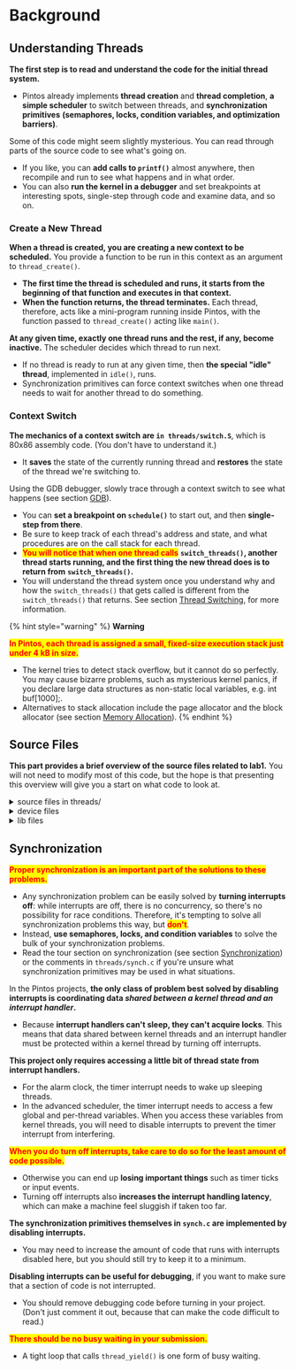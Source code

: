 # Background

## Understanding Threads

**The first step is to read and understand the code for the initial thread system.**

* Pintos already implements **thread creation** and **thread completion**, **a simple scheduler** to switch between threads, and **synchronization primitives** **(semaphores, locks, condition variables, and optimization barriers)**.

Some of this code might seem slightly mysterious. You can read through parts of the source code to see what's going on.

* If you like, you can **add calls to `printf()`** almost anywhere, then recompile and run to see what happens and in what order.
* You can also **run the kernel in a debugger** and set breakpoints at interesting spots, single-step through code and examine data, and so on.

### Create a New Thread

**When a thread is created, you are creating a new context to be scheduled.** You provide a function to be run in this context as an argument to `thread_create()`.

* **The first time the thread is scheduled and runs, it starts from the beginning of that function and executes in that context.**
* **When the function returns, the thread terminates.** Each thread, therefore, acts like a mini-program running inside Pintos, with the function passed to `thread_create()` acting like `main()`.

**At any given time, exactly one thread runs and the rest, if any, become inactive.** The scheduler decides which thread to run next.

* If no thread is ready to run at any given time, then **the special "idle" thread**, implemented in `idle()`, runs.
* Synchronization primitives can force context switches when one thread needs to wait for another thread to do something.

### Context Switch

**The mechanics of a context switch are `in threads/switch.S`**, which is 80x86 assembly code. (You don't have to understand it.)

* It **saves** the state of the currently running thread and **restores** the state of the thread we're switching to.

Using the GDB debugger, slowly trace through a context switch to see what happens (see section [GDB](../../getting-started/debug-and-test/debugging.md#gdb)).

* You can **set a breakpoint on `schedule()`** to start out, and then **single-step from there**.
* Be sure to keep track of each thread's address and state, and what procedures are on the call stack for each thread.
* <mark style="color:red;">**You will notice that when one thread calls**</mark> **`switch_threads()`, another thread starts running, and the first thing the new thread does is to return from** **`switch_threads()`.**
* You will understand the thread system once you understand why and how the `switch_threads()` that gets called is different from the `switch_threads()` that returns. See section [Thread Switching](../../appendix/reference-guide/threads.md#thread-switching), for more information.

{% hint style="warning" %}
**Warning**

<mark style="color:red;">**In Pintos, each thread is assigned a small, fixed-size execution stack just under 4 kB in size.**</mark>

* The kernel tries to detect stack overflow, but it cannot do so perfectly. You may cause bizarre problems, such as mysterious kernel panics, if you declare large data structures as non-static local variables, e.g. int buf\[1000];.
* Alternatives to stack allocation include the page allocator and the block allocator (see section [Memory Allocation](../../appendix/reference-guide/memory-allocation.md)).
{% endhint %}

## Source Files

**This part provides a brief overview of the source files related to lab1.** You will not need to modify most of this code, but the hope is that presenting this overview will give you a start on what code to look at.

<details>

<summary>source files in threads/</summary>

* <mark style="color:blue;">**loader.S**</mark>
* <mark style="color:blue;">**loader.h**</mark>
  * **The kernel loader.** Assembles to 512 bytes of code and data that the PC BIOS loads into memory and which in turn finds the kernel on disk, loads it into memory, and jumps to `start()` in start.S.
  * See section [The Loader](../../appendix/reference-guide/loading.md#the-loader), for details. You should not need to look at this code or modify it.
* <mark style="color:blue;">**start.S**</mark>
  * **Does basic setup needed for memory protection and 32-bit operation on 80x86 CPUs.** Unlike the loader, this code is actually **part of the kernel**.
  * See section [Low-Level Kernel Initialization](../../appendix/reference-guide/loading.md#low-level-kernel-initialization), for details.
* <mark style="color:blue;">**kernel.lds.S**</mark>
  * **The linker script used to link the kernel.** Sets the load address of the kernel and arranges for `start.S` to be near the beginning of the kernel image.
  * See section The [Loader](../../appendix/reference-guide/loading.md#the-loader), for details. Again, you should not need to look at this code or modify it, but it's here in case you're curious.
* <mark style="color:blue;">**init.c**</mark>
* <mark style="color:blue;">**init.h**</mark>
  * **Kernel initialization**, including `pintos_init()`, the kernel's "main program."
  * **You should look over `pintos_init()` at least to see what gets initialized.** You might want to add your own initialization code here.
  * See section [High-Level Kernel Initialization](../../appendix/reference-guide/loading.md#high-level-kernel-initialization), for details.
* <mark style="color:blue;">**thread.c**</mark>
* <mark style="color:blue;">**thread.h**</mark>
  * **Basic thread support.** Much of your work will take place in these files.
  * `thread.h` defines `struct thread`, which you are likely to modify in all four projects.
  * See [`struct thread`](../../appendix/reference-guide/threads.md#struct-thread) and [Threads](../../appendix/reference-guide/threads.md) for more information.
* <mark style="color:blue;">**switch.S**</mark>
* <mark style="color:blue;">**switch.h**</mark>
  * **Assembly language routine for switching threads.** Already discussed above.
  * See section [Thread Functions](../../appendix/reference-guide/threads.md#thread-functions), for more information.
* <mark style="color:blue;">**palloc.c**</mark>
* <mark style="color:blue;">**palloc.h**</mark>
  * **Page allocator**, which hands out system memory in multiples of 4 kB pages.
  * See section [Page Allocator](../../appendix/reference-guide/memory-allocation.md#page-allocator), for more information.
* <mark style="color:blue;">**malloc.c**</mark>
* <mark style="color:blue;">**malloc.h**</mark>
  * **A simple implementation of `malloc()` and `free()` for the kernel.**
  * See section [Block Allocator](../../appendix/reference-guide/memory-allocation.md#block-allocator), for more information.
* <mark style="color:blue;">**interrupt.c**</mark>
* <mark style="color:blue;">**interrupt.h**</mark>
  * **Basic interrupt handling and functions for turning interrupts on and off.**
  * See section [Interrupt Handling](../../appendix/reference-guide/interrupt-handling.md), for more information.
* <mark style="color:blue;">**intr-stubs.S**</mark>
* <mark style="color:blue;">**intr-stubs.h**</mark>
  * **Assembly code for low-level interrupt handling.**
  * See section [Interrupt Infrastructure](../../appendix/reference-guide/interrupt-handling.md#interrupt-infrastructure), for more information.
* <mark style="color:blue;">**synch.c**</mark>
* <mark style="color:blue;">**synch.h**</mark>
  * **Basic synchronization primitives: semaphores, locks, condition variables, and optimization barriers.** You will need to use these for synchronization in all four projects.
  * See section [Synchronization](../../appendix/reference-guide/synchronization.md), for more information.
* <mark style="color:blue;">**io.h**</mark>
  * **Functions for I/O port access.**
  * This is mostly used by source code in the devices directory that you won't have to touch.
* <mark style="color:blue;">**vaddr.h**</mark>
* <mark style="color:blue;">**pte.h**</mark>
  * **Functions and macros for working with virtual addresses and page table entries.**
  * These will be more important to you in project 3. For now, you can ignore them.
* <mark style="color:blue;">**flags.h**</mark>
  * **Macros that define a few bits in the 80x86 "flags" register.** Probably of no interest.

</details>

<details>

<summary>device files</summary>

The basic threaded kernel also includes these files in the `devices` directory:

* <mark style="color:blue;">**timer.c**</mark>
* <mark style="color:blue;">**timer.h**</mark>
  * **System timer that ticks, by default, 100 times per second.**
  * <mark style="color:red;">**You will modify this code in this project.**</mark>
* <mark style="color:blue;">**vga.c**</mark>
* <mark style="color:blue;">**vga.h**</mark>
  * **VGA display driver.** Responsible for writing text to the screen.
  * You should have no need to look at this code. `printf()` calls into the VGA display driver for you, so there's little reason to call this code yourself.
* <mark style="color:blue;">**serial.c**</mark>
* <mark style="color:blue;">**serial.h**</mark>
  * **Serial port driver.**
  * Again, `printf()` calls this code for you, so you don't need to do so yourself. It handles serial input by passing it to the input layer (see below).
* <mark style="color:blue;">**block.c**</mark>
* <mark style="color:blue;">**block.h**</mark>
  * **An abstraction layer for&#x20;**_**block devices**_, that is, random-access, disk-like devices that are organized as arrays of fixed-size blocks.
  * Out of the box, Pintos supports two types of block devices: **IDE disks** and **partitions**.
  * Block devices, regardless of type, won't actually be used until project 2.
* <mark style="color:blue;">**ide.c**</mark>
* <mark style="color:blue;">**ide.h**</mark>
  * **Supports reading and writing sectors on up to 4 IDE disks.**
* <mark style="color:blue;">**partition.c**</mark>
* <mark style="color:blue;">**partition.h**</mark>
  * **Understands the structure of partitions on disks**, allowing a single disk to be carved up into multiple regions (partitions) for independent use.
* <mark style="color:blue;">**kbd.c**</mark>
* <mark style="color:blue;">**kbd.h**</mark>
  * **Keyboard driver.** Handles keystrokes passing them to the input layer (see below).
* <mark style="color:blue;">**input.c**</mark>
* <mark style="color:blue;">**input.h**</mark>
  * **Input layer.** Queues input characters passed along by the keyboard or serial drivers.
* <mark style="color:blue;">**intq.c**</mark>
* <mark style="color:blue;">**intq.h**</mark>
  * **Interrupt queue**, for managing a circular queue that both kernel threads and interrupt handlers want to access. Used by the keyboard and serial drivers.
* <mark style="color:blue;">**rtc.c**</mark>
* <mark style="color:blue;">**rtc.h**</mark>
  * **Real-time clock driver**, to enable the kernel to determine the current date and time.
  * By default, this is only used by `thread/init.c` to choose an initial seed for the random number generator.
* <mark style="color:blue;">**speaker.c**</mark>
* <mark style="color:blue;">**speaker.h**</mark>
  * **Driver that can produce tones on the PC speaker.**
* <mark style="color:blue;">**pit.c**</mark>
* <mark style="color:blue;">**pit.h**</mark>
  * **Code to configure the 8254 Programmable Interrupt Timer.**
  * This code is used by both `devices/timer.c` and `devices/speaker.c` because each device uses one of the PIT's output channel.

</details>

<details>

<summary>lib files</summary>

Finally, `lib` and `lib/kernel` contain useful library routines. (`lib/user` will be used by user programs, starting in project 2, but it is not part of the kernel.)

Here's a few more details:

* <mark style="color:blue;">**ctype.h**</mark>
* <mark style="color:blue;">**inttypes.h**</mark>
* <mark style="color:blue;">**limits.h**</mark>
* <mark style="color:blue;">**stdarg.h**</mark>
* <mark style="color:blue;">**stdbool.h**</mark>
* <mark style="color:blue;">**stddef.h**</mark>
* <mark style="color:blue;">**stdint.h**</mark>
* <mark style="color:blue;">**stdio.c**</mark>
* <mark style="color:blue;">**stdio.h**</mark>
* <mark style="color:blue;">**stdlib.c**</mark>
* <mark style="color:blue;">**stdlib.h**</mark>
* <mark style="color:blue;">**string.c**</mark>
* <mark style="color:blue;">**string.h**</mark>
  * **A subset of the standard C library.**
  * See section [C99](../../appendix/coding-standards.md#c99), for information on a few recently introduced pieces of the C library that you might not have encountered before.
  * See section [Unsafe String Functions](../../appendix/coding-standards.md#unsafe-string-functions), for information on what's been intentionally left out for safety.
* <mark style="color:blue;">**debug.c**</mark>
* <mark style="color:blue;">**debug.h**</mark>
  * **Functions and macros to aid debugging.**
  * See section [Debugging Tools](../../getting-started/debug-and-test/debugging.md), for more information.
* <mark style="color:blue;">**random.c**</mark>
* <mark style="color:blue;">**random.h**</mark>
  * **Pseudo-random number generator.**
  * **The actual sequence of random values will not vary from one Pintos run to another**, unless you do one of three things:
    1. specify a new random seed value on the `-rs` kernel command-line option on each run,
    2. or use a simulator other than Bochs,
    3. or specify the `-r` option to `pintos`.
* <mark style="color:blue;">**round.h**</mark>
  * **Macros for rounding.**
* <mark style="color:blue;">**syscall-nr.h**</mark>
  * **System call numbers.**
  * Not used until project 2.
* <mark style="color:blue;">**kernel/list.c**</mark>
* <mark style="color:blue;">**kernel/list.h**</mark>
  * **Doubly linked list implementation.**
  * <mark style="color:red;">**Used all over the Pintos code, and you'll probably want to use it a few places yourself in project 1.**</mark>
* <mark style="color:blue;">**kernel/bitmap.c**</mark>
* <mark style="color:blue;">**kernel/bitmap.h**</mark>
  * **Bitmap implementation.**
  * You can use this in your code if you like, but you probably won't have any need for it in project 1.
* <mark style="color:blue;">**kernel/hash.c**</mark>
* <mark style="color:blue;">**kernel/hash.h**</mark>
  * **Hash table implementation.**
  * Likely to come in handy for project 3.
* <mark style="color:blue;">**kernel/console.c**</mark>
* <mark style="color:blue;">**kernel/console.h**</mark>
* <mark style="color:blue;">**kernel/stdio.h**</mark>
  * **Implements `printf()` and a few other functions.**

</details>

## Synchronization

<mark style="color:red;">**Proper synchronization is an important part of the solutions to these problems.**</mark>

* Any synchronization problem can be easily solved by **turning interrupts off**: while interrupts are off, there is no concurrency, so there's no possibility for race conditions. Therefore, it's tempting to solve all synchronization problems this way, but <mark style="color:red;">**don't**</mark>.
* Instead, **use semaphores, locks, and condition variables** to solve the bulk of your synchronization problems.
* Read the tour section on synchronization (see section [Synchronization](../../appendix/reference-guide/synchronization.md)) or the comments in `threads/synch.c` if you're unsure what synchronization primitives may be used in what situations.

In the Pintos projects, **the only class of problem best solved by disabling interrupts is coordinating data&#x20;**_**shared between a kernel thread and an interrupt handler**_**.**

* Because **interrupt handlers can't sleep, they can't acquire locks**. This means that data shared between kernel threads and an interrupt handler must be protected within a kernel thread by turning off interrupts.

**This project only requires accessing a little bit of thread state from interrupt handlers.**

* For the alarm clock, the timer interrupt needs to wake up sleeping threads.
* In the advanced scheduler, the timer interrupt needs to access a few global and per-thread variables. When you access these variables from kernel threads, you will need to disable interrupts to prevent the timer interrupt from interfering.

<mark style="color:red;">**When you do turn off interrupts, take care to do so for the least amount of code possible.**</mark>

* Otherwise you can end up **losing important things** such as timer ticks or input events.&#x20;
* Turning off interrupts also **increases the interrupt handling latency**, which can make a machine feel sluggish if taken too far.

**The synchronization primitives themselves in `synch.c` are implemented by disabling interrupts.**

* You may need to increase the amount of code that runs with interrupts disabled here, but you should still try to keep it to a minimum.

**Disabling interrupts can be useful for debugging**, if you want to make sure that a section of code is not interrupted.

* You should remove debugging code before turning in your project. (Don't just comment it out, because that can make the code difficult to read.)

<mark style="color:red;">**There should be no busy waiting in your submission.**</mark>

* A tight loop that calls `thread_yield()` is one form of busy waiting.

